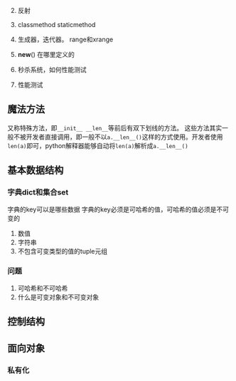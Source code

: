
2. 反射
5. classmethod  staticmethod
6. 生成器，迭代器。 range和xrange
7. __new__() 在哪里定义的
 
 1. 秒杀系统，如何性能测试
 2. 性能测试

## 魔法方法
又称特殊方法，即`__init__ __len__`等前后有双下划线的方法。
这些方法其实一般不被开发者直接调用，即一般不以`a.__len__()`这样的方式使用。开发者使用`len(a)`即可，python解释器能够自动将`len(a)`解析成`a.__len__()`


## 基本数据结构
### 字典dict和集合set
字典的key可以是哪些数据
字典的key必须是可哈希的值，可哈希的值必须是不可变的
1. 数值
2. 字符串
3. 不包含可变类型的值的tuple元组


### 问题
1. 可哈希和不可哈希
2. 什么是可变对象和不可变对象

## 控制结构


## 面向对象
### 私有化

<!--stackedit_data:
eyJoaXN0b3J5IjpbMTg4MDk0MjQ3NCwtNjMzMTIxMzcyLC0xNj
g3MDI5MTM2LC0yMDIzNTE2NDE2XX0=
-->